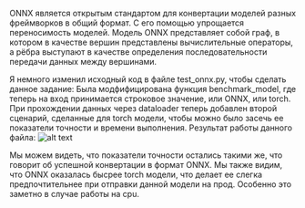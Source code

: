 ONNX является открытым стандартом для конвертации моделей разных фреймворков в общий формат. С его помощью упрощается переносимость моделей. Модель ONNX представляет собой граф, в котором в качестве вершин представлены вычислительные операторы, а рёбра выступают в качестве определения последовательности передачи данных между вершинами.

Я немного изменил исходный код в файле test_onnx.py, чтобы сделать данное задание:
Была модфифицирована функция benchmark_model, где теперь на вход принимается строковое значение, или ONNX, или torch.
При прохождении данных через dataloader теперь добавлен второй сценарий, сделанные для torch модели, чтобы можно было засечь ее показатели точности и времени выполнения.
Результат работы данного файла:
![alt text](https://github.com/user-attachments/assets/45adc5d9-f5b9-494c-a36a-e886a08a2425)

Мы можем видеть, что показатели точности остались такими же, что говорит об успешной конвертации в формат ONNX. Мы также видим, что ONNX оказалась бысрее torch модели, что делает ее слегка предпочтительнее при отправки данной модели на прод. Особенно это заметно в случае работы на cpu.
